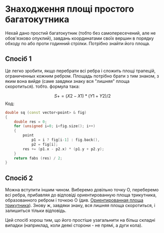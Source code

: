 # Знаходження площі простого багатокутника

Нехай дано простий багатокутник (тобто без самопересечений, але не обов'язково опуклий), завдань координатами своїх вершин в порядку обходу по або проти годинний стрілки. Потрібно знайти його площа.

## Спосіб 1

Це легко зробити, якщо перебрати всі ребра і сложить площі трапецій, ограниченных кожним ребром. Площадь потрібно брати з тим знаком, з яким вона вийде (саме завдяки знаку вся "лишняя" площа скоротиться). тобто. формула така:

$$ S += (X2 - X1) * (Y1 + Y2) / 2 $$
Код:

<!--- TODO: specify code snippet id -->
``` cpp
double sq (const vector<point> & fig)
{
    double res = 0;
    for (unsigned i=0; i<fig.size(); i++)
    {
        point
            p1 = i ? fig[i-1] : fig.back(),
            p2 = fig[i];
        res += (p1.x - p2.x) * (p1.y + p2.y);
    }
    return fabs (res) / 2;
}
```

## Спосіб 2

Можна вступити іншим чином. Виберемо довільно точку O, переберемо всі ребра, прибавляя до відповіді ориентированную площа трикутника, образованного ребром і точкою O (див. [Ориентированная площа трикутника](oriented_area)). Знову ж, завдяки знаку, вся лишняя площа скоротиться, і залишиться тільки відповідь.

Цей спосіб хорош тим, що його простіше узагальнити на більш складні випадки (наприклад, коли деякі сторони - не прямі, а дуги кола).
